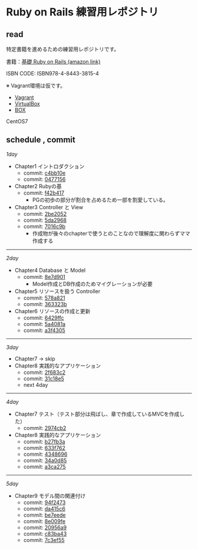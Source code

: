 # Ruby on Rails 練習用レポジトリ

## read

特定書籍を進めるための練習用レポジトリです。

書籍：[基礎 Ruby on Rails (amazon link)](https://www.amazon.co.jp/s/?ie=UTF8&keywords=%E6%94%B9%E8%A8%823%E7%89%88%E5%9F%BA%E7%A4%8E+ruby+on+rails)

ISBN CODE: ISBN978-4-8443-3815-4

※ Vagrant環境は仮です。
* [Vagrant](https://www.vagrantup.com/)
* [VirtualBox](https://www.virtualbox.org/wiki/Downloads)
* [BOX](https://github.com/tommy-muehle/puppet-vagrant-boxes/releases/download/1.1.0/centos-7.0-x86_64.box)

CentOS7

## schedule , commit

*1day*
* Chapter1 イントロダクション
  * commit: [c4bb10e](https://github.com/mm-y-takase/rails_basic/commit/c4bb10e87ee2526eb8592a09241ad482db39016d)
  * commit: [0477156](https://github.com/mm-y-takase/rails_basic/commit/04771560237c57ed92b2b09c73744cc332bd2ff8)
* Chapter2 Rubyの基
  * commit: [f42b417](https://github.com/mm-y-takase/rails_basic/commit/f42b417fe2b017922bb90b1b18d606b1e4ccdccc)
    * PGの初歩の部分が割合を占めるため一部を割愛している。
* Chapter3 Controller と View
  * commit: [2be2052](https://github.com/mm-y-takase/rails_basic/commit/2be20527ae42fe64723f0307e8276f2d919fb1d3)
  * commit: [5da2968](https://github.com/mm-y-takase/rails_basic/commit/5da296802920e90bd3954db614d835b22c544415)
  * commit: [7016c9b](https://github.com/mm-y-takase/rails_basic/commit/7016c9bfd80e18593690622a7c52b3cf69361218)
    * 作成物が後々のchapterで使うとのことなので理解度に関わらずママ作成する
-----

*2day*
* Chapter4 Database と Model
  * commit: [8e7d901](https://github.com/mm-y-takase/rails_basic/commit/8e7d9016f27d3edf502c2fc9270ddd352c9140eb)
    * Model作成とDB作成のためマイグレーションが必要
* Chapter5 リソースを扱う Controller
  * commit: [578a821](https://github.com/mm-y-takase/rails_basic/commit/578a821dc62855f14660e6230418e16f34600758)
  * commit: [363323b](https://github.com/mm-y-takase/rails_basic/commit/363323bf00c611b0fc037cbb4f4b1a34e86d7710)
* Chapter6 リソースの作成と更新
  * commit: [6429ffc](https://github.com/mm-y-takase/rails_basic/commit/6429ffc79215da8307bcac972694298ece1a33c7)
  * commit: [5a4081a](https://github.com/mm-y-takase/rails_basic/commit/5a4081a152564c424114f1d761262c01070c373a)
  * commit: [a3f4305](https://github.com/mm-y-takase/rails_basic/commit/a3f43050f1aa804c6a1bc39c89b9e545dc95a622)

-----

*3day*
* Chapter7 -> skip
* Chapter8 実践的なアプリケーション
  * commit: [2f683c2](https://github.com/mm-y-takase/rails_basic/commit/2f683c25cfa13deeb3586ec451e0e7ca03ed7516)
  * commit: [31c18e5](https://github.com/mm-y-takase/rails_basic/commit/31c18e5b7adb95a92b0d018af6a032c5378b896f)
  * next 4day

-----

*4day*

* Chapter7 テスト（テスト部分は飛ばし、章で作成しているMVCを作成した）
  * commit: [2974cb2](https://github.com/mm-y-takase/rails_basic/commit/2974cb26d92b9965ee77361bb4bd0e6a0888f9ae)
* Chapter8 実践的なアプリケーション
  * commit: [b27fb3a](https://github.com/mm-y-takase/rails_basic/commit/b27fb3a0bbea74c61467e7588f1bbd02434378a0)
  * commit: [633f762](https://github.com/mm-y-takase/rails_basic/commit/633f76245b5cb9f1614a39096527bd454900446d)
  * commit: [4348696](https://github.com/mm-y-takase/rails_basic/commit/4348696822c3a7ad0dab21e6421c360df98378f7)
  * commit: [34a0d85](https://github.com/mm-y-takase/rails_basic/commit/34a0d85ad2a26e6b4f943aed2157690778167d81)
  * commit: [a3ca275](https://github.com/mm-y-takase/rails_basic/commit/a3ca275ff7fe065bca574e90178f6959706fef76)

----

*5day*

* Chapter9 モデル間の関連付け
  * commit: [94f2473](https://github.com/mm-y-takase/rails_basic/commit/94f24731acdc58f69fa4ba61f0dbd0677f46278a)
  * commit: [da415c6](https://github.com/mm-y-takase/rails_basic/commit/da415c6b01dba056af39abb1a8b9d86dc284463c)
  * commit: [be7eede](https://github.com/mm-y-takase/rails_basic/commit/be7eede7bc6dd3c27fc9f0d128c66e71ad740635)
  * commit: [8e009fe](https://github.com/mm-y-takase/rails_basic/commit/8e009feebc3432f9001cbb8367d679f2c7072f1e)
  * commit: [20956a9](https://github.com/mm-y-takase/rails_basic/commit/20956a9f0ede8f3c80b520dbc96c646993a44c82)
  * commit: [c83ba43](https://github.com/mm-y-takase/rails_basic/commit/c83ba4301100835eb65ede8d543d4924a7ca6384)
  * commit: [7c3ef55](https://github.com/mm-y-takase/rails_basic/commit/7c3ef55ff53693a7a718348c262390c9a305da18)

